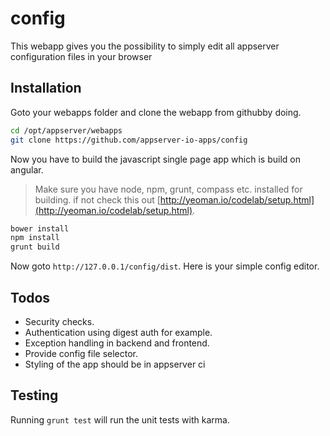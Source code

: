 # config

This webapp gives you the possibility to simply edit all appserver configuration files in your browser

## Installation

Goto your webapps folder and clone the webapp from githubby doing.

```bash
cd /opt/appserver/webapps
git clone https://github.com/appserver-io-apps/config
```

Now you have to build the javascript single page app which is build on angular.
> Make sure you have node, npm, grunt, compass etc. installed for building. if not check this out
[http://yeoman.io/codelab/setup.html](http://yeoman.io/codelab/setup.html).

```bash
bower install
npm install
grunt build
```

Now goto `http://127.0.0.1/config/dist`.
Here is your simple config editor.

## Todos

* Security checks.
* Authentication using digest auth for example.
* Exception handling in backend and frontend.
* Provide config file selector.
* Styling of the app should be in appserver ci

## Testing

Running `grunt test` will run the unit tests with karma.